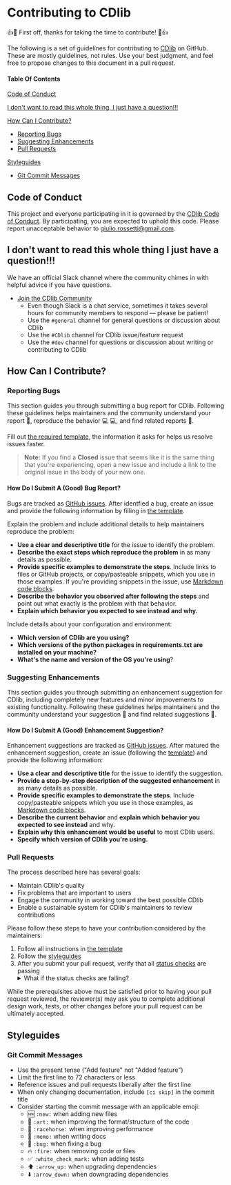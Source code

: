 # Contributing to CDlib

:+1::tada: First off, thanks for taking the time to contribute! :tada::+1:

The following is a set of guidelines for contributing to [CDlib](https://github.com/GiulioRossetti/cdlib) on GitHub. 
These are mostly guidelines, not rules. Use your best judgment, and feel free to propose changes to this document in a pull request.

#### Table Of Contents

[Code of Conduct](#code-of-conduct)

[I don't want to read this whole thing, I just have a question!!!](#i-dont-want-to-read-this-whole-thing-i-just-have-a-question)

[How Can I Contribute?](#how-can-i-contribute)
  * [Reporting Bugs](#reporting-bugs)
  * [Suggesting Enhancements](#suggesting-enhancements)
  * [Pull Requests](#pull-requests)

[Styleguides](#styleguides)
  * [Git Commit Messages](#git-commit-messages)
  
## Code of Conduct

This project and everyone participating in it is governed by the [CDlib Code of Conduct](CODE_OF_CONDUCT.md). 
By participating, you are expected to uphold this code. Please report unacceptable behavior to [giulio.rossetti@gmail.com](mailto:giulio.rossetti@gmail.com).

## I don't want to read this whole thing I just have a question!!!

We have an official Slack channel where the community chimes in with helpful advice if you have questions.

* [Join the CDlib Community](https://cdlib.slack.com/messages)
    * Even though Slack is a chat service, sometimes it takes several hours for community members to respond &mdash; please be patient!
    * Use the `#general` channel for general questions or discussion about CDlib
    * Use the `#CDlib` channel for CDlib issue/feature request
    * Use the `#dev` channel for questions or discussion about writing or contributing to CDlib 
    
## How Can I Contribute?

### Reporting Bugs

This section guides you through submitting a bug report for CDlib. Following these guidelines helps maintainers and the community understand your report :pencil:, reproduce the behavior :computer: :computer:, and find related reports :mag_right:.

Fill out [the required template](ISSUE_TEMPLATE/bug_report.md), the information it asks for helps us resolve issues faster.

> **Note:** If you find a **Closed** issue that seems like it is the same thing that you're experiencing, open a new issue and include a link to the original issue in the body of your new one.

#### How Do I Submit A (Good) Bug Report?

Bugs are tracked as [GitHub issues](https://guides.github.com/features/issues/). 
After identfied a bug, create an issue and provide the following information by filling in [the template](ISSUE_TEMPLATE/bug_report.md).

Explain the problem and include additional details to help maintainers reproduce the problem:

* **Use a clear and descriptive title** for the issue to identify the problem.
* **Describe the exact steps which reproduce the problem** in as many details as possible. 
* **Provide specific examples to demonstrate the steps**. Include links to files or GitHub projects, or copy/pasteable snippets, which you use in those examples. If you're providing snippets in the issue, use [Markdown code blocks](https://help.github.com/articles/markdown-basics/#multiple-lines).
* **Describe the behavior you observed after following the steps** and point out what exactly is the problem with that behavior.
* **Explain which behavior you expected to see instead and why.**

Include details about your configuration and environment:

* **Which version of CDlib are you using?** 
* **Which versions of the python packages in requirements.txt are installed on your machine?**
* **What's the name and version of the OS you're using**?

### Suggesting Enhancements

This section guides you through submitting an enhancement suggestion for CDlib, including completely new features and minor improvements to existing functionality. 
Following these guidelines helps maintainers and the community understand your suggestion :pencil: and find related suggestions :mag_right:.

#### How Do I Submit A (Good) Enhancement Suggestion?

Enhancement suggestions are tracked as [GitHub issues](https://guides.github.com/features/issues/). 
After matured the enhancement suggestion, create an issue (following the [template](ISSUE_TEMPLATE/feature_request.md)) and provide the following information:

* **Use a clear and descriptive title** for the issue to identify the suggestion.
* **Provide a step-by-step description of the suggested enhancement** in as many details as possible.
* **Provide specific examples to demonstrate the steps**. Include copy/pasteable snippets which you use in those examples, as [Markdown code blocks](https://help.github.com/articles/markdown-basics/#multiple-lines).
* **Describe the current behavior** and **explain which behavior you expected to see instead** and why.
* **Explain why this enhancement would be useful** to most CDlib users.
* **Specify which version of CDlib you're using.**

### Pull Requests

The process described here has several goals:

- Maintain CDlib's quality
- Fix problems that are important to users
- Engage the community in working toward the best possible CDlib
- Enable a sustainable system for CDlib's maintainers to review contributions

Please follow these steps to have your contribution considered by the maintainers:

1. Follow all instructions in [the template](PULL_REQUEST_TEMPLATE.md)
2. Follow the [styleguides](#styleguides)
3. After you submit your pull request, verify that all [status checks](https://help.github.com/articles/about-status-checks/) are passing <details><summary>What if the status checks are failing?</summary>If a status check is failing, and you believe that the failure is unrelated to your change, please leave a comment on the pull request explaining why you believe the failure is unrelated. A maintainer will re-run the status check for you. If we conclude that the failure was a false positive, then we will open an issue to track that problem with our status check suite.</details>

While the prerequisites above must be satisfied prior to having your pull request reviewed, the reviewer(s) may ask you to complete additional design work, tests, or other changes before your pull request can be ultimately accepted.

## Styleguides

### Git Commit Messages

* Use the present tense ("Add feature" not "Added feature")
* Limit the first line to 72 characters or less
* Reference issues and pull requests liberally after the first line
* When only changing documentation, include `[ci skip]` in the commit title
* Consider starting the commit message with an applicable emoji:
    * :new: `:new:` when adding new files
    * :art: `:art:` when improving the format/structure of the code
    * :racehorse: `:racehorse:` when improving performance
    * :memo: `:memo:` when writing docs
    * :bug: `:bug:` when fixing a bug
    * :fire: `:fire:` when removing code or files
    * :white_check_mark: `:white_check_mark:` when adding tests
    * :arrow_up: `:arrow_up:` when upgrading dependencies
    * :arrow_down: `:arrow_down:` when downgrading dependencies
